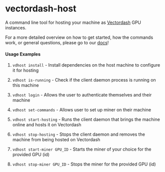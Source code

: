 # vectordash-host
A command line tool for hosting your machine as [Vectordash](http://vectordash.com) GPU instances.

For a more detailed overview on how to get started, how the commands work, or general questions, please go to our [docs](https://docs.vectordash.com)!

#### Usage Examples

1) `vdhost install` - Install dependencies on the host machine to configure it for hosting

2) `vdhost is-running` - Check if the client daemon process is running on this machine

3) `vdhost login` - Allows the user to authenticate themselves and their machine

4) `vdhost set-commands` - Allows user to set up miner on their machine

5) `vdhost start-hosting` - Runs the client daemon that brings the machine online and hosts it on Vectordash

6) `vdhost stop-hosting` - Stops the client daemon and removes the machine from being hosted on Vectordash

7) `vdhost start-miner GPU_ID` - Starts the miner of your choice for the provided GPU (id)

8) `vdhost stop-miner GPU_ID` - Stops the miner for the provided GPU (id)
